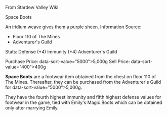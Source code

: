 From Stardew Valley Wiki

Space Boots

An iridium weave gives them a purple sheen. Information Source:

- Floor 110 of The Mines
- Adventurer's Guild

Stats: Defense (+4) Immunity (+4) Adventurer's Guild

Purchase Price: data-sort-value="5000"&gt;5,000g Sell Price: data-sort-value="400"&gt;400g

**Space Boots** are a footwear item obtained from the chest on floor 110 of The Mines. Thereafter, they can be purchased from the Adventurer's Guild for data-sort-value="5000"&gt;5,000g.

They have the fourth highest immunity and fifth highest defense values for footwear in the game, tied with Emily's Magic Boots which can be obtained only after marrying Emily.